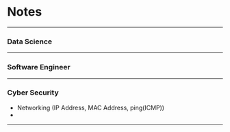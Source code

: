 # Notes
---
### Data Science
---
### Software Engineer
---
### Cyber Security 
* Networking (IP Address, MAC Address, ping(ICMP))
* 
---

